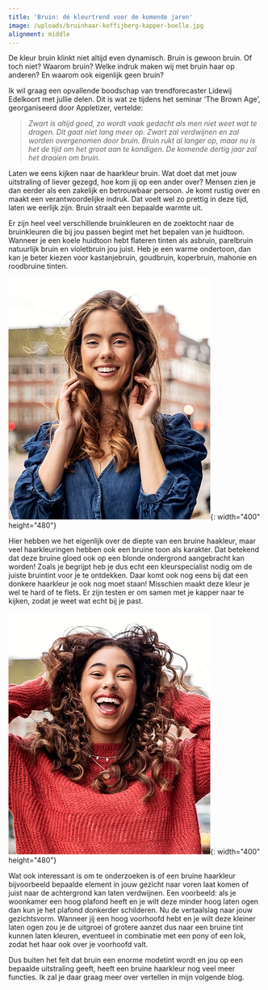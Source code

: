 ```yaml
---
title: 'Bruin: dé kleurtrend voor de komende jaren'
image: /uploads/bruinhaar-koffijberg-kapper-boelle.jpg
alignment: middle
---
```


De kleur bruin klinkt niet altijd even dynamisch. Bruin is gewoon bruin. Of toch niet? Waarom bruin? Welke indruk maken wij met bruin haar op anderen? En waarom ook eigenlijk geen bruin?

Ik wil graag een opvallende boodschap van trendforecaster Lidewij Edelkoort met jullie delen. Dit is wat ze tijdens het seminar ‘The Brown Age’, georganiseerd door Appletizer, vertelde:

> *Zwart is altijd goed, zo wordt vaak gedacht als men niet weet wat te dragen. Dit gaat niet lang meer op. Zwart zal verdwijnen en zal worden overgenomen door bruin. Bruin rukt al langer op, maar nu is het de tijd om het groot aan te kondigen. De komende dertig jaar zal het draaien om bruin.*

Laten we eens kijken naar de haarkleur bruin. Wat doet dat met jouw uitstraling of liever gezegd, hoe kom jij op een ander over? Mensen zien je dan eerder als een zakelijk en betrouwbaar persoon. Je komt rustig over en maakt een verantwoordelijke indruk. Dat voelt wel zo prettig in deze tijd, laten we eerlijk zijn. Bruin straalt een bepaalde warmte uit.

Er zijn heel veel verschillende bruinkleuren en de zoektocht naar de bruinkleuren die bij jou passen begint met het bepalen van je huidtoon. Wanneer je een koele huidtoon hebt flateren tinten als asbruin, parelbruin natuurlijk bruin en violetbruin jou juist. Heb je een warme ondertoon, dan kan je beter kiezen voor kastanjebruin, goudbruin, koperbruin, mahonie en roodbruine tinten.&nbsp;

![](/uploads/bruinhaar-koffijberg-kapper-boelle1.jpg){: width="400" height="480"}

Hier hebben we het eigenlijk over de diepte van een bruine haakleur, maar veel haarkleuringen hebben ook een bruine toon als karakter. Dat betekend dat deze bruine gloed ook op een blonde ondergrond aangebracht kan worden\! Zoals je begrijpt heb je dus echt een kleurspecialist nodig om de juiste bruintint voor je te ontdekken. Daar komt ook nog eens bij dat een donkere haarkleur je ook nog moet staan\! Misschien maakt deze kleur je wel te hard of te flets. Er zijn testen er om samen met je kapper naar te kijken, zodat je weet wat echt bij je past.&nbsp;

![](/uploads/bruinhaar-koffijberg-kapper-boelle2.jpg){: width="400" height="480"}

Wat ook interessant is om te onderzoeken is of een bruine haarkleur bijvoorbeeld bepaalde element in jouw gezicht naar voren laat komen of juist naar de achtergrond kan laten verdwijnen. Een voorbeeld: als je woonkamer een hoog plafond heeft en je wilt deze minder hoog laten ogen dan kun je het plafond donkerder schilderen. Nu de vertaalslag naar jouw gezichtsvorm. Wanneer jij een hoog voorhoofd hebt en je wilt deze kleiner laten ogen zou je de uitgroei of grotere aanzet dus naar een bruine tint kunnen laten kleuren, eventueel in combinatie met een pony of een lok, zodat het haar ook over je voorhoofd valt.&nbsp;

Dus buiten het feit dat bruin een enorme modetint wordt en jou op een bepaalde uitstraling geeft, heeft een bruine haarkleur nog veel meer functies. Ik zal je daar graag meer over vertellen in mijn volgende blog.